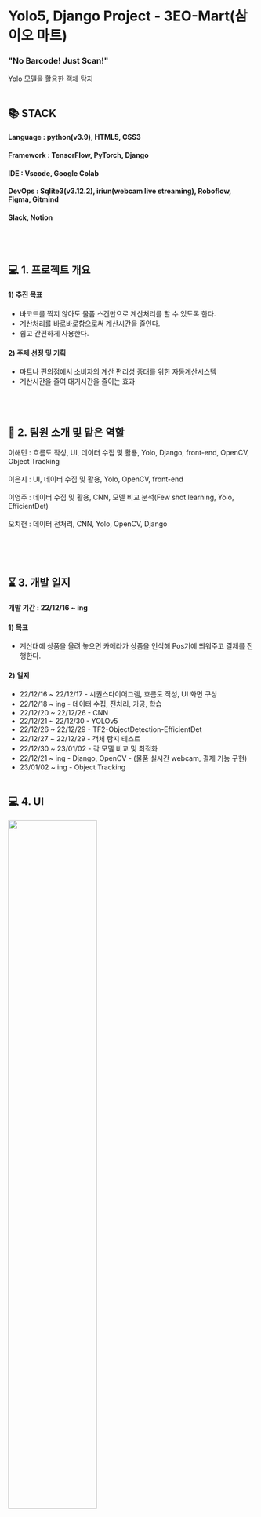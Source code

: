 # Yolo5, Django Project - 3EO-Mart(삼이오 마트)
### "No Barcode! Just Scan!"
Yolo 모델을 활용한 객체 탐지
<br></br>

## 📚 STACK
#### Language : python(v3.9), HTML5, CSS3
#### Framework : TensorFlow, PyTorch, Django
#### IDE : Vscode, Google Colab
#### DevOps : Sqlite3(v3.12.2), iriun(webcam live streaming), Roboflow, Figma, Gitmind
#### Slack, Notion
<br></br>

## :computer: 1. 프로젝트 개요

#### 1) 추진 목표
* 바코드를 찍지 않아도 물품 스캔만으로 계산처리를 할 수 있도록 한다.
* 계산처리를 바로바로함으로써 계산시간을 줄인다.
* 쉽고 간편하게 사용한다.
#### 2) 주제 선정 및 기획
* 마트나 편의점에서 소비자의 계산 편리성 증대를 위한 자동계산시스템
* 계산시간을 줄여 대기시간을 줄이는 효과

<br></br>
## :raising_hand: 2. 팀원 소개 및 맡은 역할
이해민 : 흐름도 작성, UI, 데이터 수집 및 활용, Yolo, Django, front-end, OpenCV, Object Tracking<br></br>
이은지 : UI, 데이터 수집 및 활용, Yolo, OpenCV, front-end <br></br>
이영주 : 데이터 수집 및 활용, CNN, 모델 비교 분석(Few shot learning, Yolo, EfficientDet)<br></br>
오치헌 : 데이터 전처리, CNN, Yolo, OpenCV, Django <br></br>

<br></br>

## :hourglass: 3. 개발 일지
#### 개발 기간 : 22/12/16 ~ ing
#### 1) 목표
* 계산대에 상품을 올려 놓으면 카메라가 상품을 인식해 Pos기에 띄워주고 결제를 진행한다.

#### 2) 일지
* 22/12/16 ~ 22/12/17 - 시퀀스다이어그램, 흐름도 작성, UI 화면 구상
* 22/12/18 ~ ing      - 데이터 수집, 전처리, 가공, 학습
* 22/12/20 ~ 22/12/26 - CNN
* 22/12/21 ~ 22/12/30 - YOLOv5
* 22/12/26 ~ 22/12/29 - TF2-ObjectDetection-EfficientDet
* 22/12/27 ~ 22/12/29 - 객체 탐지 테스트
* 22/12/30 ~ 23/01/02 - 각 모델 비교 및 최적화
* 22/12/21 ~ ing      - Django, OpenCV  - (물품 실시간 webcam, 결제 기능 구현)
* 23/01/02 ~ ing      - Object Tracking
<br></br>

## :computer: 4. UI
<img width=60% src="https://user-images.githubusercontent.com/111646028/212854360-1b01db33-f600-4d49-b2f5-2768cdbe4542.PNG"/>
<img width=60% src="https://user-images.githubusercontent.com/111646028/212854894-0e8937b2-1cb6-4c12-b0be-c4da3ab9e267.PNG"/>
<img width=60% src="https://user-images.githubusercontent.com/111646028/212855531-aaf7c8f2-c1ff-4063-8ff3-a0517d3ff19b.PNG"/>
<img width=60% src="https://user-images.githubusercontent.com/111646028/212855044-8070d38f-26c9-4ebc-9f75-15be8249316b.PNG"/>
<img width=60% src="https://user-images.githubusercontent.com/111646028/212855181-7cde767b-5fa2-4ee9-a0c7-9137aa25aa80.PNG"/>



## :bookmark_tabs:  

<br></br>


## :soccer::running:  트러블 슈팅
## 
<br></br>
 
 
## :chart_with_upwards_trend: 

